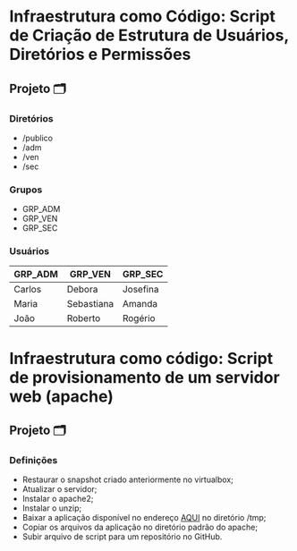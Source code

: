 # Infraestrutura como Código: Script de Criação de Estrutura de Usuários, Diretórios e Permissões

## Projeto 🗂

### Diretórios 

- /publico
- /adm
- /ven
- /sec

### Grupos

- GRP_ADM
- GRP_VEN
- GRP_SEC

### Usuários

| GRP_ADM | GRP_VEN    | GRP_SEC  |
| ------- | ---------- | -------- |
| Carlos  | Debora     | Josefina |
| Maria   | Sebastiana | Amanda   |
| João    | Roberto    | Rogério  |
 
# Infraestrutura como código: Script de provisionamento de um servidor web (apache)

## Projeto 🗂

### Definições

- Restaurar o snapshot criado anteriormente no virtualbox;
- Atualizar o servidor;
- Instalar o apache2;
- Instalar o unzip;
- Baixar a aplicação disponível no endereço [AQUI](https://github.com/denilsonbonatti/linux-site-dio/archive/refs/heads/main.zip) no diretório /tmp;
- Copiar os arquivos da aplicação no diretório padrão do apache;
- Subir arquivo de script para um repositório no GitHub.
